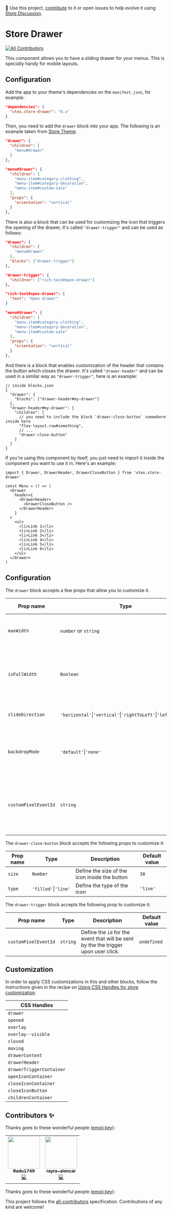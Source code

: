 📢 Use this project, [contribute](https://github.com/vtex-apps/drawer) to it or open issues to help evolve it using [Store Discussion](https://github.com/vtex-apps/store-discussion).

# Store Drawer

<!-- ALL-CONTRIBUTORS-BADGE:START - Do not remove or modify this section -->

[![All Contributors](https://img.shields.io/badge/all_contributors-2-orange.svg?style=flat-square)](#contributors-)

<!-- ALL-CONTRIBUTORS-BADGE:END -->

This component allows you to have a sliding drawer for your menus. This is specially handy for mobile layouts.

## Configuration

Add the app to your theme's dependencies on the `manifest.json`, for example:

```json
"dependencies": {
  "vtex.store-drawer": "0.x"
}
```

Then, you need to add the `drawer` block into your app. The following is an example taken from [Store Theme](https://github.com/vtex-apps/store-theme).

```json
"drawer": {
  "children": [
    "menu#drawer"
  ]
},

"menu#drawer": {
  "children": [
    "menu-item#category-clothing",
    "menu-item#category-decoration",
    "menu-item#custom-sale"
  ],
  "props": {
    "orientation": "vertical"
  }
},
```

There is also a block that can be used for customizing the icon that triggers the opening of the drawer, it's called `"drawer-trigger"` and can be used as follows:

```json
"drawer": {
  "children": [
    "menu#drawer"
  ],
  "blocks": ["drawer-trigger"]
},

"drawer-trigger": {
  "children": ["rich-text#open-drawer"]
},

"rich-text#open-drawer": {
  "text": "Open drawer"
}

"menu#drawer": {
  "children": [
    "menu-item#category-clothing",
    "menu-item#category-decoration",
    "menu-item#custom-sale"
  ],
  "props": {
    "orientation": "vertical"
  }
},
```

And there is a block that enables customization of the header that contains the button which closes the drawer.
It's called `"drawer-header"` and can be used in a similar way as `"drawer-trigger"`, here is an example:

```jsonc
// inside blocks.json
{
  "drawer": {
    "blocks": ["drawer-header#my-drawer"]
  },
  "drawer-header#my-drawer": {
    "children": [
      // you need to include the block `drawer-close-button` somewhere inside here
      "flex-layout.row#something",
      // ...
      "drawer-close-button"
    ]
  }
}
```

If you're using this component by itself, you just need to import it inside the component you want to use it in. Here's an example:

```tsx
import { Drawer, DrawerHeader, DrawerCloseButton } from 'vtex.store-drawer'

const Menu = () => (
  <Drawer
    header={
      <DrawerHeader>
        <DrawerCloseButton />
      </DrawerHeader>
    }
  >
    <ul>
      <li>Link 1</li>
      <li>Link 2</li>
      <li>Link 3</li>
      <li>Link 4</li>
      <li>Link 5</li>
      <li>Link 6</li>
    </ul>
  </Drawer>
)
```

## Configuration

The `drawer` block accepts a few props that allow you to customize it.

| Prop name            | Type                                                                       | Description                                                                           | Default value  |
| -------------------- | -------------------------------------------------------------------------- | ------------------------------------------------------------------------------------- | -------------- |
| `maxWidth`           | `number` or `string`                                                       | Define the open Drawer's maximum width.                                               | `450`          |
| `isFullWidth`        | `Boolean`                                                                  | Control whether or not the open Drawer should occupy the full available width.        | `false`        |
| `slideDirection`     | `'horizontal'`&#124;`'vertical'`&#124;`'rightToLeft'`&#124;`'leftToRight'` | Controls the opening animation's direction.                                           | `'horizontal'` |
| `backdropMode`       | `'default'`&#124;`'none'`                                                  | Controls if it should display the backdrop when the Drawer is open                    |
| `customPixelEventId` | `string`   | Store event ID responsible for triggering the `drawer` to automatically open itself on the interface. | `undefined`    |

The `drawer-close-button` block accepts the following props to customize it:

| Prop name | Type                     | Description                                   | Default value |
| --------- | ------------------------ | --------------------------------------------- | ------------- |
| `size`    | `Number`                 | Define the size of the icon inside the button | `30`          |
| `type`    | `'filled'`&#124;`'line'` | Define the type of the icon                   | `'line'`      |

The `drawer-trigger` block accepts the following prop to customize it:

| Prop name            | Type     | Description                                                           | Default value |
| -------------------- | -------- | --------------------------------------------------------------------- | ------------- |
| `customPixelEventId` | `string` | Define the `id` for the event that will be sent by the the trigger upon user click. | `undefined`   |

## Customization

In order to apply CSS customizations in this and other blocks, follow the instructions given in the recipe on [Using CSS Handles for store customization](https://vtex.io/docs/recipes/style/using-css-handles-for-store-customization).

| CSS Handles              |
| ------------------------ |
| `drawer`                 |
| `opened`                 |
| `overlay`                |
| `overlay--visible`       |
| `closed`                 |
| `moving`                 |
| `drawerContent`          |
| `drawerHeader`           |
| `drawerTriggerContainer` |
| `openIconContainer`      |
| `closeIconContainer`     |
| `closeIconButton`        |
| `childrenContainer`      |

## Contributors ✨

Thanks goes to these wonderful people ([emoji key](https://allcontributors.org/docs/en/emoji-key)):

<!-- ALL-CONTRIBUTORS-LIST:START - Do not remove or modify this section -->
<!-- prettier-ignore-start -->
<!-- markdownlint-disable -->
<table>
  <tr>
    <td align="center"><a href="https://github.com/Radu1749"><img src="https://avatars2.githubusercontent.com/u/51535501?v=4" width="100px;" alt=""/><br /><sub><b>Radu1749</b></sub></a><br /><a href="https://github.com/vtex-apps/drawer/commits?author=Radu1749" title="Code">💻</a></td>
    <td align="center"><a href="https://github.com/rayra-alencar"><img src="https://avatars0.githubusercontent.com/u/28907161?v=4" width="100px;" alt=""/><br /><sub><b>rayra-alencar</b></sub></a><br /><a href="https://github.com/vtex-apps/drawer/commits?author=rayra-alencar" title="Code">💻</a></td>
  </tr>
</table>

<!-- markdownlint-enable -->
<!-- prettier-ignore-end -->

<!-- ALL-CONTRIBUTORS-LIST:END -->

Thanks goes to these wonderful people ([emoji key](https://allcontributors.org/docs/en/emoji-key)):

This project follows the [all-contributors](https://github.com/all-contributors/all-contributors) specification. Contributions of any kind are welcome!
